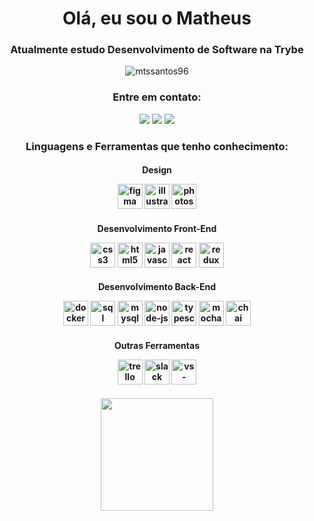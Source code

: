 <h1 align="center">Olá, eu sou o Matheus</h1>
<h3 align="center">Atualmente estudo Desenvolvimento de Software na Trybe</h3>

<p align="center"> <img src="https://komarev.com/ghpvc/?username=mtssantos96&label=Profile%20views&color=0e75b6&style=flat" alt="mtssantos96" /> </p>
</a> </p>

<h3 align="center">Entre em contato:</h3>
<p align="center">
 <a href="https://www.linkedin.com/in/matheussantpsdev/" target="_blank"><img src="https://img.shields.io/badge/-LinkedIn-%230077B5?style=for-the-badge&logo=linkedin&logoColor=white" target="_blank"></a>
 <a href = "mailto:[matheus.p.1996@hotmail.com]"><img src="https://img.shields.io/badge/Gmail-D14836?style=for-the-badge&logo=gmail&logoColor=white" target="_blank"></a>
 <a href="https://instagram.com/mts.mho" target="_blank"><img src="https://img.shields.io/badge/-Instagram-%23E4405F?style=for-the-badge&logo=instagram&logoColor=white" target="_blank"></a>
</p>

<h3 align="center">Linguagens e Ferramentas que tenho conhecimento:</h3>

<div align="center" display="flex" justify-contente="center">
 <div display="flex" justify-contente="center">
 <h4 margin=30px>Design</ h4>
  <p>
   <img src="https://www.svgrepo.com/show/452202/figma.svg" alt="figma logo" width="40" height="40"/>
   <img src="https://www.svgrepo.com/show/452147/adobe-illustrator.svg" alt="illustrator logo" width="40" height="40" margin=10px/>
   <img src="https://www.svgrepo.com/show/452149/adobe-photoshop.svg" alt="photoshop logo" width="40" height="40" margin=10px/>
  </p>
  </ div>
 
 <div display="flex" justify-contente="center">
 <h4 margin=30px>Desenvolvimento Front-End</ h4>
  <p>
   <img src="https://www.svgrepo.com/show/452185/css-3.svg" alt="css3 logo" width="40" height="40"/>
   <img src="https://www.svgrepo.com/show/452228/html-5.svg" alt="html5 logo" width="40" height="40" margin=10px/>
   <img src="https://www.svgrepo.com/show/349419/javascript.svg" alt="javascript logo" width="40" height="40" margin=10px/>
   <img src="https://www.svgrepo.com/show/354259/react.svg" alt="react logo" width="40" height="40" margin=10px/>
   <img src="https://www.svgrepo.com/show/452093/redux.svg" alt="redux logo" width="40" height="40" margin=10px/>
  </p>
  </ div>
 
 <div display="flex" justify-contente="center">
 <h4 margin=30px>Desenvolvimento Back-End</ h4>
  <p>
   <img src="https://www.svgrepo.com/show/448221/docker.svg" alt="docker logo" width="40" height="40"/>
   <img src="https://www.svgrepo.com/show/374093/sql.svg" alt="sql logo" width="40" height="40" margin=10px/>
   <img src="https://www.svgrepo.com/show/473731/mysql.svg" alt="mysql logo" width="40" height="40" margin=10px/>
   <img src="https://www.svgrepo.com/show/452075/node-js.svg" alt="node-js logo" width="40" height="40" margin=10px/>
   <img src="https://www.svgrepo.com/show/349540/typescript.svg" alt="typescript logo" width="40" height="40" margin=10px/>
   <img src="https://www.svgrepo.com/show/354079/mocha.svg" alt="mocha logo" width="40" height="40" margin=10px/>
   <img src="https://www.svgrepo.com/show/353546/chai.svg" alt="chai logo" width="40" height="40" margin=10px/>
  </p>
  </ div>
 
  <div display="flex" justify-contente="center">
 <h4 margin=30px>Outras Ferramentas</ h4>
  <p>
   <img src="https://www.svgrepo.com/show/452119/trello.svg" alt="trello logo" width="40" height="40"/>
   <img src="https://www.svgrepo.com/show/452102/slack.svg" alt="slack logo" width="40" height="40" margin=10px/>
   <img src="https://www.svgrepo.com/show/452129/vs-code.svg" alt="vs-code logo" width="40" height="40" margin=10px/>
  </p>
  </ div>
</div>

<div align="center">
  <img height="180em" src="https://github-readme-stats.vercel.app/api?username=mtssantos96&show_icons=true&theme=dracula&include_all_commits=true&count_private=true&icon_color=2FC18C&title_color=2FC18C&bg_color=1A1D21"/>
</div>
